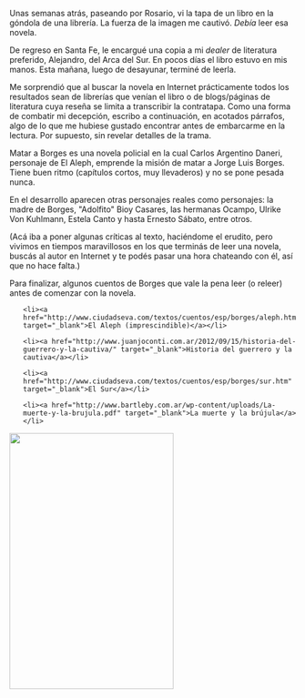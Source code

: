 <html><body><p>Unas semanas atrás, paseando por Rosario, vi la tapa de un libro en la góndola de una librería. La fuerza de la imagen me cautivó. <em>Debía</em> leer esa novela.



De regreso en Santa Fe, le encargué una copia a mi <em>dealer</em> de literatura preferido, Alejandro, del Arca del Sur. En pocos días el libro estuvo en mis manos. Esta mañana, luego de desayunar, terminé de leerla.



Me sorprendió que al buscar la novela en Internet prácticamente todos los resultados sean de librerías que venían el libro o de blogs/páginas de literatura cuya reseña se limita a transcribir la contratapa. Como una forma de combatir mi decepción, escribo a continuación, en acotados párrafos, algo de lo que me hubiese gustado encontrar antes de embarcarme en la lectura. Por supuesto, sin revelar detalles de la trama.



Matar a Borges es una novela policial en la cual Carlos Argentino Daneri,  personaje de El Aleph, emprende la misión de matar a Jorge Luis Borges. Tiene buen ritmo (capítulos cortos, muy llevaderos) y no se pone pesada nunca.



En el desarrollo aparecen otras personajes reales como personajes: la madre de Borges, "Adolfito" Bioy Casares, las hermanas Ocampo, Ulrike Von Kuhlmann, Estela Canto y hasta Ernesto Sábato, entre otros.



(Acá iba a poner algunas críticas al texto, haciéndome el erudito, pero vivimos en tiempos maravillosos en los que terminás de leer una novela, buscás al autor en Internet y te podés pasar una hora chateando con él, así que no hace falta.)



Para finalizar, algunos cuentos de Borges que vale la pena leer (o releer) antes de comenzar con la novela.

</p><ul>

	<li><a href="http://www.ciudadseva.com/textos/cuentos/esp/borges/aleph.htm" target="_blank">El Aleph (imprescindible)</a></li>

	<li><a href="http://www.juanjoconti.com.ar/2012/09/15/historia-del-guerrero-y-la-cautiva/" target="_blank">Historia del guerrero y la cautiva</a></li>

	<li><a href="http://www.ciudadseva.com/textos/cuentos/esp/borges/sur.htm" target="_blank">El Sur</a></li>

	<li><a href="http://www.bartleby.com.ar/wp-content/uploads/La-muerte-y-la-brujula.pdf" target="_blank">La muerte y la brújula</a></li>

</ul>

<img class="aligncenter size-full wp-image-4158" title="Matar a Borges, de Francisco Cappellotti" src="/wp-content/uploads/2012/09/MatarABorges_cover.jpg" alt="" width="288" height="450"></body></html>
